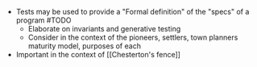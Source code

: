 - Tests may be used to provide a "Formal definition" of the "specs" of a program #TODO
	- Elaborate on invariants and generative testing
	- Consider in the context of the pioneers, settlers, town planners maturity model, purposes of each
- Important in the context of [[Chesterton's fence]]